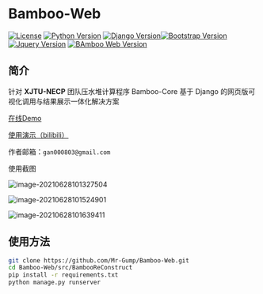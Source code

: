 # Bamboo-Web

[![License](https://img.shields.io/badge/License-Apache2-red.svg)](#) [![Python Version](https://img.shields.io/badge/python-3.7+-blue.svg)](#) [![Django Version](https://img.shields.io/badge/Django-3.2+-blue.svg)](#)[![Bootstrap Version](https://img.shields.io/badge/Bootstrap-4.6+-blue.svg)](#) [![Jquery Version](https://img.shields.io/badge/JQuery-1.3+-blue.svg)](#) [![BAmboo Web Version](https://img.shields.io/badge/Bamboo_Web-v2.0-blue.svg)](#)

## 简介

针对 **XJTU-NECP** 团队压水堆计算程序 Bamboo-Core 基于 Django 的网页版可视化调用与结果展示一体化解决方案

[在线Demo](http://live.mrgump.org:8888)

[使用演示（bilibili）](https://www.bilibili.com/video/BV1cq4y1j7RV/)

作者邮箱：`gan000803@gmail.com`

使用截图

![image-20210628101327504](https://gitee.com/Mr-Gump/images/raw/master/imgs/image-20210628101327504.png)

![image-20210628101524901](https://gitee.com/Mr-Gump/images/raw/master/imgs/image-20210628101524901.png)

![image-20210628101639411](https://gitee.com/Mr-Gump/images/raw/master/imgs/image-20210628101639411.png)

## 使用方法

```bash
git clone https://github.com/Mr-Gump/Bamboo-Web.git
cd Bamboo-Web/src/BambooReConstruct
pip install -r requirements.txt
python manage.py runserver
```



